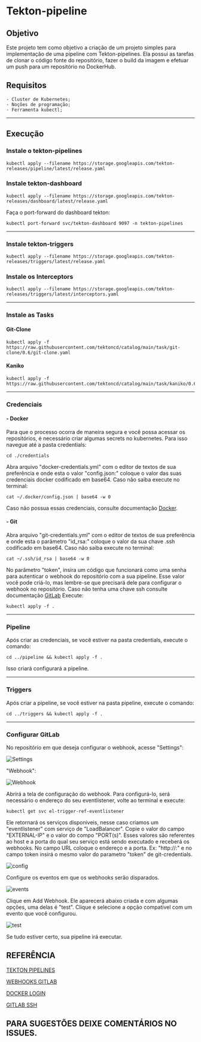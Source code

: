 # Tekton-pipeline
## Objetivo
Este projeto tem como objetivo a criação de um projeto simples para implementação de uma pipeline com Tekton-pipelines. Ela possui as tarefas de clonar o código fonte do repositório, fazer o build da imagem e efetuar um push para um repositório no DockerHub.

## Requisitos

    - Cluster de Kubernetes;
    - Noções de programação;
    - Ferramenta kubectl;
___    
## Execução
### Instale o tekton-pipelines

    kubectl apply --filename https://storage.googleapis.com/tekton-releases/pipeline/latest/release.yaml

### Instale tekton-dashboard

    kubectl apply --filename https://storage.googleapis.com/tekton-releases/dashboard/latest/release.yaml

Faça o port-forward do dashboard tekton:

    kubectl port-forward svc/tekton-dashboard 9097 -n tekton-pipelines

___
### Instale tekton-triggers

    kubectl apply --filename https://storage.googleapis.com/tekton-releases/triggers/latest/release.yaml

### Instale os Interceptors

    kubectl apply --filename https://storage.googleapis.com/tekton-releases/triggers/latest/interceptors.yaml

___
### Instale as Tasks
#### Git-Clone

    kubectl apply -f https://raw.githubusercontent.com/tektoncd/catalog/main/task/git-clone/0.6/git-clone.yaml

#### Kaniko

    kubectl apply -f https://raw.githubusercontent.com/tektoncd/catalog/main/task/kaniko/0.6/kaniko.yaml
___
### Credenciais
#### - Docker
Para que o processo ocorra de maneira segura e você possa acessar os repositórios, é necessário criar algumas secrets no kubernetes.
Para isso navegue até a pasta credentials:

    cd ./credentials

Abra arquivo "docker-credentials.yml" com o editor de textos de sua preferência e onde esta o valor "config.json:" coloque o valor das suas credenciais docker codificado em base64. Caso não saiba execute no terminal:

    cat ~/.docker/config.json | base64 -w 0

Caso não possua essas credenciais, consulte documentação [Docker](https://docs.docker.com/engine/reference/commandline/login/).
#### - Git
Abra arquivo "git-credentials.yml" com o editor de textos de sua preferência e onde esta o parâmetro "id_rsa:" coloque o valor da sua chave .ssh codificado em base64. Caso não saiba execute no terminal:

    cat ~/.ssh/id_rsa | base64 -w 0

No parâmetro "token", insira um código que funcionará como uma senha para autenticar o webhook do repositório com a sua pipeline. Esse valor você pode criá-lo, mas lembre-se que precisará dele para configurar o webhook no repositório.
Caso não tenha uma chave ssh consulte documentação [GitLab](https://docs.gitlab.com/ee/user/ssh.html)
Execute:

    kubectl apply -f .
___
### Pipeline
Após criar as credenciais, se você estiver na pasta credentials, execute o comando:

    cd ../pipeline && kubectl apply -f .

Isso criará configurará a pipeline.
___
### Triggers
Após criar a pipeline, se você estiver na pasta pipeline, execute o comando:

    cd ../triggers && kubectl apply -f .
___
### Configurar GitLab
No repositório em que deseja configurar o webhook, acesse "Settings":

![Settings](./img/img-settings.png)

"Webhook": 

![Webhook](./img/img-webhook.png)

Abrirá a tela de configuração do webhook. Para configurá-lo, será necessário o endereço do seu eventlistener, volte ao terminal e execute:

    kubectl get svc el-trigger-ref-eventlistener

Ele retornará os serviços disponiveis, nesse caso criamos um "eventlistener" com serviço de "LoadBalancer". Copie o valor do campo "EXTERNAL-IP" e o valor do compo "PORT(s)". Esses valores são referentes ao host e a porta do qual seu serviço está sendo executado e receberá os webhooks.
No campo URL coloque o endereço e a porta. Ex: "http://<host>:<port>" e no campo token insirá o mesmo valor do parametro "token" de git-credentials.

![config](./img/config-secret-gitlab.png)

Configure os eventos em que os webhooks serão disparados.

![events](./img/settings_webbhook.png)

Clique em Add Webhook. Ele aparecerá abaixo criada e com algumas opções, uma delas é "test". Clique e selecione a opção compativel com um evento que você configurou.

![test](./img/teste-webhooko.png)

Se tudo estiver certo, sua pipeline irá executar.

## REFERÊNCIA
    
[TEKTON PIPELINES](https://tekton.dev/docs/)

[WEBHOOKS GITLAB](https://docs.gitlab.com/ee/user/project/integrations/webhooks.html)

[DOCKER LOGIN](https://docs.docker.com/engine/reference/commandline/login/)

[GITLAB SSH](https://docs.gitlab.com/ee/user/ssh.html)

 ## PARA SUGESTÕES DEIXE COMENTÁRIOS NO ISSUES.